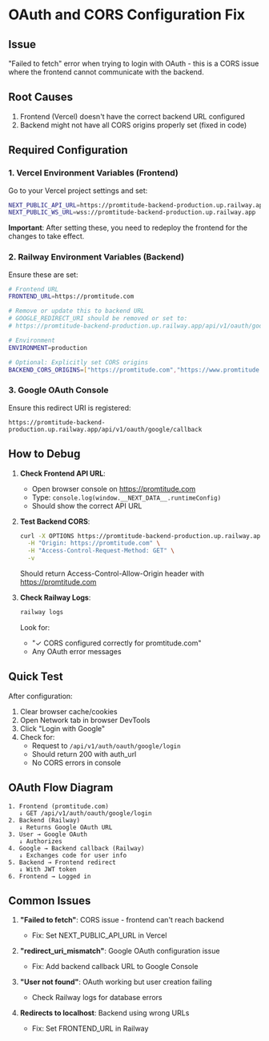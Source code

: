 # OAuth and CORS Configuration Fix

## Issue
"Failed to fetch" error when trying to login with OAuth - this is a CORS issue where the frontend cannot communicate with the backend.

## Root Causes
1. Frontend (Vercel) doesn't have the correct backend URL configured
2. Backend might not have all CORS origins properly set (fixed in code)

## Required Configuration

### 1. Vercel Environment Variables (Frontend)
Go to your Vercel project settings and set:

```bash
NEXT_PUBLIC_API_URL=https://promtitude-backend-production.up.railway.app
NEXT_PUBLIC_WS_URL=wss://promtitude-backend-production.up.railway.app
```

**Important**: After setting these, you need to redeploy the frontend for the changes to take effect.

### 2. Railway Environment Variables (Backend)
Ensure these are set:

```bash
# Frontend URL
FRONTEND_URL=https://promtitude.com

# Remove or update this to backend URL
# GOOGLE_REDIRECT_URI should be removed or set to:
# https://promtitude-backend-production.up.railway.app/api/v1/oauth/google/callback

# Environment
ENVIRONMENT=production

# Optional: Explicitly set CORS origins
BACKEND_CORS_ORIGINS=["https://promtitude.com","https://www.promtitude.com","https://promtitude.vercel.app"]
```

### 3. Google OAuth Console
Ensure this redirect URI is registered:
```
https://promtitude-backend-production.up.railway.app/api/v1/oauth/google/callback
```

## How to Debug

1. **Check Frontend API URL**:
   - Open browser console on https://promtitude.com
   - Type: `console.log(window.__NEXT_DATA__.runtimeConfig)`
   - Should show the correct API URL

2. **Test Backend CORS**:
   ```bash
   curl -X OPTIONS https://promtitude-backend-production.up.railway.app/api/v1/auth/oauth/google/login \
     -H "Origin: https://promtitude.com" \
     -H "Access-Control-Request-Method: GET" \
     -v
   ```
   Should return Access-Control-Allow-Origin header with https://promtitude.com

3. **Check Railway Logs**:
   ```bash
   railway logs
   ```
   Look for:
   - "✓ CORS configured correctly for promtitude.com"
   - Any OAuth error messages

## Quick Test

After configuration:
1. Clear browser cache/cookies
2. Open Network tab in browser DevTools
3. Click "Login with Google"
4. Check for:
   - Request to `/api/v1/auth/oauth/google/login`
   - Should return 200 with auth_url
   - No CORS errors in console

## OAuth Flow Diagram

```
1. Frontend (promtitude.com) 
   ↓ GET /api/v1/auth/oauth/google/login
2. Backend (Railway)
   ↓ Returns Google OAuth URL
3. User → Google OAuth
   ↓ Authorizes
4. Google → Backend callback (Railway)
   ↓ Exchanges code for user info
5. Backend → Frontend redirect
   ↓ With JWT token
6. Frontend → Logged in
```

## Common Issues

1. **"Failed to fetch"**: CORS issue - frontend can't reach backend
   - Fix: Set NEXT_PUBLIC_API_URL in Vercel

2. **"redirect_uri_mismatch"**: Google OAuth configuration issue
   - Fix: Add backend callback URL to Google Console

3. **"User not found"**: OAuth working but user creation failing
   - Check Railway logs for database errors

4. **Redirects to localhost**: Backend using wrong URLs
   - Fix: Set FRONTEND_URL in Railway